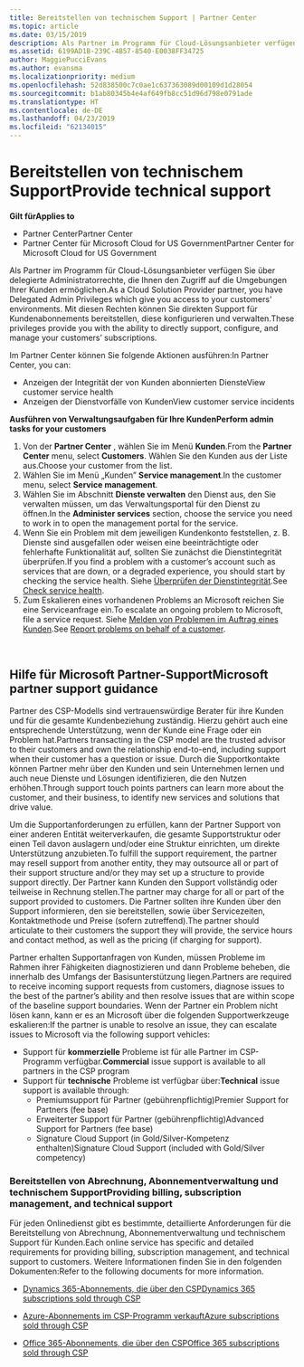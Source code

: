 ```yaml
---
title: Bereitstellen von technischem Support | Partner Center
ms.topic: article
ms.date: 03/15/2019
description: Als Partner im Programm für Cloud-Lösungsanbieter verfügen Sie über delegierte Administratorrechte, die Ihnen den Zugriff auf die Umgebungen Ihrer Kunden ermöglichen.
ms.assetid: 6199AD1B-239C-4B57-8540-E0038FF34725
author: MaggiePucciEvans
ms.author: evansma
ms.localizationpriority: medium
ms.openlocfilehash: 52d838500c7c0ae1c637363089d00109d1d28054
ms.sourcegitcommit: b1ab80345b4e4af649fb8cc51d96d798e0791ade
ms.translationtype: HT
ms.contentlocale: de-DE
ms.lasthandoff: 04/23/2019
ms.locfileid: "62134015"
---
```

# <a name="provide-technical-support"></a><span data-ttu-id="52535-103">Bereitstellen von technischem Support</span><span class="sxs-lookup"><span data-stu-id="52535-103">Provide technical support</span></span>

<span data-ttu-id="52535-104">**Gilt für**</span><span class="sxs-lookup"><span data-stu-id="52535-104">**Applies to**</span></span>

-  <span data-ttu-id="52535-105">Partner Center</span><span class="sxs-lookup"><span data-stu-id="52535-105">Partner Center</span></span>
-  <span data-ttu-id="52535-106">Partner Center für Microsoft Cloud for US Government</span><span class="sxs-lookup"><span data-stu-id="52535-106">Partner Center for Microsoft Cloud for US Government</span></span>


<span data-ttu-id="52535-107">Als Partner im Programm für Cloud-Lösungsanbieter verfügen Sie über delegierte Administratorrechte, die Ihnen den Zugriff auf die Umgebungen Ihrer Kunden ermöglichen.</span><span class="sxs-lookup"><span data-stu-id="52535-107">As a Cloud Solution Provider partner, you have Delegated Admin Privileges which give you access to your customers' environments.</span></span> <span data-ttu-id="52535-108">Mit diesen Rechten können Sie direkten Support für Kundenabonnements bereitstellen, diese konfigurieren und verwalten.</span><span class="sxs-lookup"><span data-stu-id="52535-108">These privileges provide you with the ability to directly support, configure, and manage your customers’ subscriptions.</span></span>

<span data-ttu-id="52535-109">Im Partner Center können Sie folgende Aktionen ausführen:</span><span class="sxs-lookup"><span data-stu-id="52535-109">In Partner Center, you can:</span></span>

-   <span data-ttu-id="52535-110">Anzeigen der Integrität der von Kunden abonnierten Dienste</span><span class="sxs-lookup"><span data-stu-id="52535-110">View customer service health</span></span>
-   <span data-ttu-id="52535-111">Anzeigen der Dienstvorfälle von Kunden</span><span class="sxs-lookup"><span data-stu-id="52535-111">View customer service incidents</span></span>

<span data-ttu-id="52535-112">**Ausführen von Verwaltungsaufgaben für Ihre Kunden**</span><span class="sxs-lookup"><span data-stu-id="52535-112">**Perform admin tasks for your customers**</span></span>

1.  <span data-ttu-id="52535-113">Von der **Partner Center** , wählen Sie im Menü **Kunden**.</span><span class="sxs-lookup"><span data-stu-id="52535-113">From the **Partner Center** menu, select **Customers**.</span></span> <span data-ttu-id="52535-114">Wählen Sie den Kunden aus der Liste aus.</span><span class="sxs-lookup"><span data-stu-id="52535-114">Choose your customer from the list.</span></span>
2.  <span data-ttu-id="52535-115">Wählen Sie im Menü „Kunden” **Service management**.</span><span class="sxs-lookup"><span data-stu-id="52535-115">In the customer menu, select **Service management**.</span></span>
3.  <span data-ttu-id="52535-116">Wählen Sie im Abschnitt **Dienste verwalten** den Dienst aus, den Sie verwalten müssen, um das Verwaltungsportal für den Dienst zu öffnen.</span><span class="sxs-lookup"><span data-stu-id="52535-116">In the **Administer services** section, choose the service you need to work in to open the management portal for the service.</span></span>
4.  <span data-ttu-id="52535-117">Wenn Sie ein Problem mit dem jeweiligen Kundenkonto feststellen, z. B. Dienste sind ausgefallen oder weisen eine beeinträchtigte oder fehlerhafte Funktionalität auf, sollten Sie zunächst die Dienstintegrität überprüfen.</span><span class="sxs-lookup"><span data-stu-id="52535-117">If you find a problem with a customer’s account such as services that are down, or a degraded experience, you should start by checking the service health.</span></span> <span data-ttu-id="52535-118">Siehe [Überprüfen der Dienstintegrität](check-service-health.md).</span><span class="sxs-lookup"><span data-stu-id="52535-118">See [Check service health](check-service-health.md).</span></span>
5.  <span data-ttu-id="52535-119">Zum Eskalieren eines vorhandenen Problems an Microsoft reichen Sie eine Serviceanfrage ein.</span><span class="sxs-lookup"><span data-stu-id="52535-119">To escalate an ongoing problem to Microsoft, file a service request.</span></span> <span data-ttu-id="52535-120">Siehe [Melden von Problemen im Auftrag eines Kunden](report-problems-on-behalf-of-a-customer.md).</span><span class="sxs-lookup"><span data-stu-id="52535-120">See [Report problems on behalf of a customer](report-problems-on-behalf-of-a-customer.md).</span></span>

 
## <a name="microsoft-partner-support-guidance"></a><span data-ttu-id="52535-121">Hilfe für Microsoft Partner-Support</span><span class="sxs-lookup"><span data-stu-id="52535-121">Microsoft partner support guidance</span></span>

<span data-ttu-id="52535-122">Partner des CSP-Modells sind vertrauenswürdige Berater für ihre Kunden und für die gesamte Kundenbeziehung zuständig. Hierzu gehört auch eine entsprechende Unterstützung, wenn der Kunde eine Frage oder ein Problem hat.</span><span class="sxs-lookup"><span data-stu-id="52535-122">Partners transacting in the CSP model are the trusted advisor to their customers and own the relationship end-to-end, including support when their customer has a question or issue.</span></span> <span data-ttu-id="52535-123">Durch die Supportkontakte können Partner mehr über den Kunden und sein Unternehmen lernen und auch neue Dienste und Lösungen identifizieren, die den Nutzen erhöhen.</span><span class="sxs-lookup"><span data-stu-id="52535-123">Through support touch points partners can learn more about the customer, and their business, to identify new services and solutions that drive value.</span></span>

<span data-ttu-id="52535-124">Um die Supportanforderungen zu erfüllen, kann der Partner Support von einer anderen Entität weiterverkaufen, die gesamte Supportstruktur oder einen Teil davon auslagern und/oder eine Struktur einrichten, um direkte Unterstützung anzubieten.</span><span class="sxs-lookup"><span data-stu-id="52535-124">To fulfill the support requirement, the partner may resell support from another entity, they may outsource all or part of their support structure and/or they may set up a structure to provide support directly.</span></span>  <span data-ttu-id="52535-125">Der Partner kann Kunden den Support vollständig oder teilweise in Rechnung stellen.</span><span class="sxs-lookup"><span data-stu-id="52535-125">The partner may charge for all or part of the support provided to customers.</span></span> <span data-ttu-id="52535-126">Die Partner sollten ihre Kunden über den Support informieren, den sie bereitstellen, sowie über Servicezeiten, Kontaktmethode und Preise (sofern zutreffend).</span><span class="sxs-lookup"><span data-stu-id="52535-126">The partner should articulate to their customers the support they will provide, the service hours and contact method, as well as the pricing (if charging for support).</span></span> 

<span data-ttu-id="52535-127">Partner erhalten Supportanfragen von Kunden, müssen Probleme im Rahmen ihrer Fähigkeiten diagnostizieren und dann Probleme beheben, die innerhalb des Umfangs der Basisunterstützung liegen.</span><span class="sxs-lookup"><span data-stu-id="52535-127">Partners are required to receive incoming support requests from customers, diagnose issues to the best of the partner’s ability and then resolve issues that are within scope of the baseline support boundaries.</span></span> <span data-ttu-id="52535-128">Wenn der Partner ein Problem nicht lösen kann, kann er es an Microsoft über die folgenden Supportwerkzeuge eskalieren:</span><span class="sxs-lookup"><span data-stu-id="52535-128">If the partner is unable to resolve an issue, they can escalate issues to Microsoft via the following support vehicles:</span></span>

- <span data-ttu-id="52535-129">Support für **kommerzielle** Probleme ist für alle Partner im CSP-Programm verfügbar.</span><span class="sxs-lookup"><span data-stu-id="52535-129">**Commercial** issue support is available to all partners in the CSP program</span></span>
-   <span data-ttu-id="52535-130">Support für **technische** Probleme ist verfügbar über:</span><span class="sxs-lookup"><span data-stu-id="52535-130">**Technical** issue support is available through:</span></span>
    -   <span data-ttu-id="52535-131">Premiumsupport für Partner (gebührenpflichtig)</span><span class="sxs-lookup"><span data-stu-id="52535-131">Premier Support for Partners (fee base)</span></span>
    -   <span data-ttu-id="52535-132">Erweiterter Support für Partner (gebührenpflichtig)</span><span class="sxs-lookup"><span data-stu-id="52535-132">Advanced Support for Partners (fee base)</span></span>
    -   <span data-ttu-id="52535-133">Signature Cloud Support (in Gold/Silver-Kompetenz enthalten)</span><span class="sxs-lookup"><span data-stu-id="52535-133">Signature Cloud Support (included with Gold/Silver competency)</span></span>

### <a name="providing-billing-subscription-management-and-technical-support"></a><span data-ttu-id="52535-134">Bereitstellen von Abrechnung, Abonnementverwaltung und technischem Support</span><span class="sxs-lookup"><span data-stu-id="52535-134">Providing billing, subscription management, and technical support</span></span> 

<span data-ttu-id="52535-135">Für jeden Onlinedienst gibt es bestimmte, detaillierte Anforderungen für die Bereitstellung von Abrechnung, Abonnementverwaltung und technischem Support für Kunden.</span><span class="sxs-lookup"><span data-stu-id="52535-135">Each online service has specific and detailed requirements for providing billing, subscription management, and technical support to customers.</span></span> <span data-ttu-id="52535-136">Weitere Informationen finden Sie in den folgenden Dokumenten:</span><span class="sxs-lookup"><span data-stu-id="52535-136">Refer to the following documents for more information.</span></span>

-   [<span data-ttu-id="52535-137">Dynamics 365-Abonnements, die über den CSP</span><span class="sxs-lookup"><span data-stu-id="52535-137">Dynamics 365 subscriptions sold through CSP</span></span>](https://www.microsoftpartnercommunity.com/t5/CSP/Microsoft-Partner-Support-Guidance/m-p/5262#M30)

-   [<span data-ttu-id="52535-138">Azure-Abonnements im CSP-Programm verkauft</span><span class="sxs-lookup"><span data-stu-id="52535-138">Azure subscriptions sold through CSP</span></span>](https://www.microsoftpartnercommunity.com/t5/CSP/Microsoft-Partner-Support-Guidance/m-p/5263#M31)

-   [<span data-ttu-id="52535-139">Office 365-Abonnements, die über den CSP</span><span class="sxs-lookup"><span data-stu-id="52535-139">Office 365 subscriptions sold through CSP</span></span>](https://www.microsoftpartnercommunity.com/t5/CSP/Microsoft-Partner-Support-Guidance/m-p/5264#M32)
 



